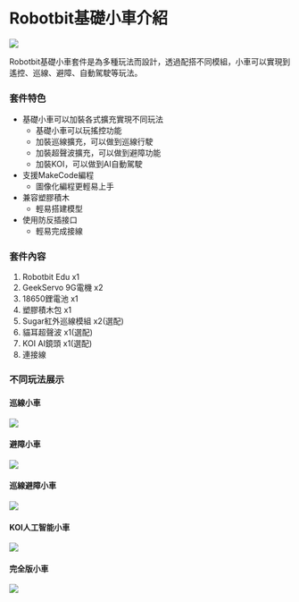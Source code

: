 # Robotbit基礎小車介紹

![](https://kittenbothk.readthedocs.io/en/latest/\_images/full\_1.jpg)

Robotbit基礎小車套件是為多種玩法而設計，透過配搭不同模組，小車可以實現到遙控、巡線、避障、自動駕駛等玩法。

### 套件特色

* 基礎小車可以加裝各式擴充實現不同玩法
  * 基礎小車可以玩搖控功能
  * 加裝巡線擴充，可以做到巡線行駛
  * 加裝超聲波擴充，可以做到避障功能
  * 加裝KOI，可以做到AI自動駕駛
* 支援MakeCode編程
  * 圖像化編程更輕易上手
* 兼容塑膠積木
  * 輕易搭建模型
* 使用防反插接口
  * 輕易完成接線

### 套件內容

1. Robotbit Edu x1
2. GeekServo 9G電機 x2
3. 18650鋰電池 x1
4. 塑膠積木包 x1
5. Sugar紅外巡線模組 x2(選配)
6. 貓耳超聲波 x1(選配)
7. KOI AI鏡頭 x1(選配)
8. 連接線

### 不同玩法展示

#### 巡線小車

![](https://kittenbothk.readthedocs.io/en/latest/\_images/line\_1.jpg)

#### 避障小車

![](https://kittenbothk.readthedocs.io/en/latest/\_images/ultrasound\_1.jpg)

#### 巡線避障小車

![](https://kittenbothk.readthedocs.io/en/latest/\_images/line+ultrasound\_1.jpg)

#### KOI人工智能小車

![](https://kittenbothk.readthedocs.io/en/latest/\_images/koi\_1.jpg)

#### 完全版小車

![](https://kittenbothk.readthedocs.io/en/latest/\_images/full\_1.jpg)
